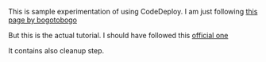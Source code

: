 This is sample experimentation of using CodeDeploy.
I am just following [this page by bogotobogo](https://www.bogotobogo.com/DevOps/AWS/aws-CodeDeploy-Deploy-an-Application-from-GitHub.php)

But this is the actual tutorial. I should have followed this [official one](https://docs.aws.amazon.com/codedeploy/latest/userguide/tutorials-github-create-github-repository.html)

It contains also cleanup step.
